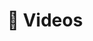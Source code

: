 ---
title: 🎥 Videos
description: Experience the power of moving images as they transport you to different places, evoke emotions, and ignite your imagination. Each video has been carefully chosen to deliver a memorable viewing experience that will leave you inspired, entertained, and longing for more.
page_cover: 'https://via.placeholder.com/1920x1080'
---